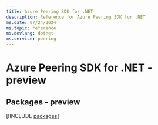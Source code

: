 ```yaml
---
title: Azure Peering SDK for .NET
description: Reference for Azure Peering SDK for .NET
ms.date: 07/24/2024
ms.topic: reference
ms.devlang: dotnet
ms.service: peering
---
```

# Azure Peering SDK for .NET - preview
## Packages - preview
[!INCLUDE [packages](peering-index.md)]